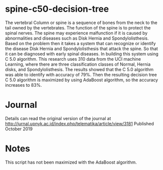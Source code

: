 # spine-c50-decision-tree
The vertebral Column or spine is a sequence of bones from the neck to the tail owned by the vertebrates. 
The function of the spine is to protect the spinal nerves. 
The spine may experience malfunction if it is caused by abnormalities and diseases such as Disk Hernia and Spondylolisthesis. 
Based on the problem then it takes a system that can recognize or identify the disease Disk Hernia and Spondylolisthesis that attack the spine. 
So that it can be diagnosed with early spinal diseases. In building this system using C 5.0 algorithm. 
This research uses 310 data from the UCI machine Learning, where there are three classification classes of Normal, Hernia disks, and Spondylolisthesis. 
The results showed that the C 5.0 algorithm was able to identify with accuracy of 79%. 
Then the resulting decision tree C 5.0 algorithm is maximized by using AdaBoost algorithm, so the accuracy increases to 83%.

# Journal
Details can read the original version of the journal at http://jurnal.upnyk.ac.id/index.php/telematika/article/view/3181
Published October 2019

# Notes
This script has not been maximized with the AdaBoost algorithm.
